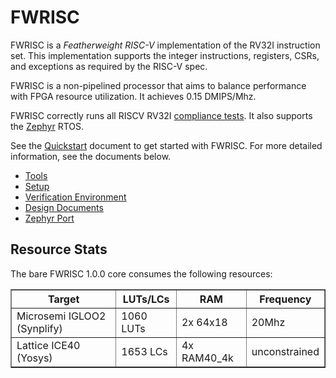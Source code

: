 # FWRISC

FWRISC is a _Featherweight RISC-V_ implementation of the RV32I instruction set. This implementation
supports the integer instructions, registers, CSRs, and exceptions as required by the RISC-V spec.

FWRISC is a non-pipelined processor that aims to balance performance with FPGA resource utilization. 
It achieves 0.15 DMIPS/Mhz.

FWRISC correctly runs all RISCV RV32I [compliance tests](https://github.com/riscv/riscv-compliance).
It also supports the [Zephyr](https://www.zephyrproject.org/) RTOS.

See the [Quickstart](docs/fwrisc_quickstart.md) document to get started with FWRISC. For more 
detailed information, see the documents below.

- [Tools](docs/fwrisc_tools.md)
- [Setup](docs/fwrisc_setup.md)
- [Verification Environment](docs/fwrisc_verification.md)
- [Design Documents](docs/fwrisc_design.md)
- [Zephyr Port](docs/fwrisc_zephyr.md)

## Resource Stats
The bare FWRISC 1.0.0 core consumes the following resources:

<table border="1">
<tr>
<th>Target</th><th>LUTs/LCs</th><th>RAM</th><th>Frequency</th>
</tr>
<tr><td>Microsemi IGLOO2 (Synplify)</td><td>1060 LUTs</td><td>2x 64x18</td><td>20Mhz</td></tr>
<tr><td>Lattice ICE40 (Yosys)</td><td>1653 LCs</td><td>4x RAM40_4k</td><td>unconstrained</td></tr>
</table>

